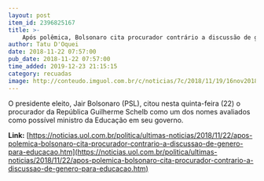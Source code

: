 ```yaml
---
layout: post
item_id: 2396825167
title: >-
    Após polêmica, Bolsonaro cita procurador contrário a discussão de gênero para Educação
author: Tatu D'Oquei
date: 2018-11-22 07:57:00
pub_date: 2018-11-22 07:57:00
time_added: 2019-12-23 21:15:15
category: recuadas
image: http://conteudo.imguol.com.br/c/noticias/7c/2018/11/19/16nov2018---o-presidente-eleito-jair-bolsonaro-psl-em-entrevista-coletiva-no-primeiro-distrito-naval-do-rio-de-janeiro-1542659747509_956x500.jpg
---
```


O presidente eleito, Jair Bolsonaro (PSL), citou nesta quinta-feira (22) o procurador da República Guilherme Schelb como um dos nomes avaliados como possível ministro da Educação em seu governo.

**Link:** [https://noticias.uol.com.br/politica/ultimas-noticias/2018/11/22/apos-polemica-bolsonaro-cita-procurador-contrario-a-discussao-de-genero-para-educacao.htm](https://noticias.uol.com.br/politica/ultimas-noticias/2018/11/22/apos-polemica-bolsonaro-cita-procurador-contrario-a-discussao-de-genero-para-educacao.htm)

